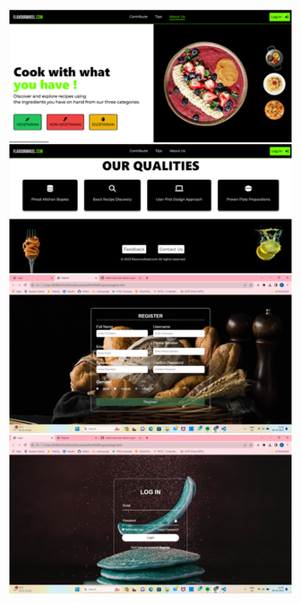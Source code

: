 ![Screenshots](https://github.com/suhana832/flavourwheel.com/blob/main/Screenshot%20(80).png)
![Screenshots2](https://github.com/suhana832/flavourwheel.com/blob/main/Screenshot%20(81).png)
![Screenshots3](https://github.com/suhana832/flavourwheel.com/blob/main/Screenshot%20(22).png)
![Screenshots4](https://github.com/suhana832/flavourwheel.com/blob/main/Screenshot%20(23).png)
